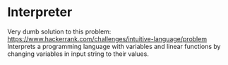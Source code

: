 # Interpreter

Very dumb solution to this problem: https://www.hackerrank.com/challenges/intuitive-language/problem
Interprets a programming language with variables and linear functions by changing variables in input string to their values.
